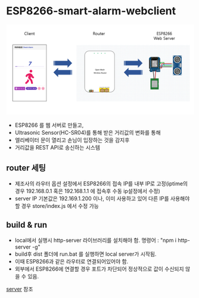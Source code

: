 # ESP8266-smart-alarm-webclient
![](https://github.com/siz0001/ESP8266-smart-alarm-webclient/blob/master/src/assets/schematics.png)
- ESP8266 를 웹 서버로 만들고, 
- Ultrasonic Sensor(HC-SR04)를 통해 받은 거리값의 변화를 통해 
- 엘리베이터 문이 열리고 손님이 입장하는 것을 감지후 
- 거리값을 REST API로 송신하는 시스템

## router 세팅
- 제조사의 라우터 옵션 설정에서 ESP8266의 접속 IP를 내부 IP로 고정(iptime의 경우 192.168.0.1 혹은 192.168.1.1 에 접속후 수동 ip설정에서 수정)
- server IP 기본값은 192.169.1.200 이나, 이미 사용하고 있어 다른 IP를 사용해야 할 경우  store/index.js 에서 수정 가능

## build & run
- local에서 실행시 http-server 라이브러리를 설치해야 함. 명령어 : "npm i http-server -g"
- build후 dist 폴더에 run.bat 를 실행하면 local server가 시작됨. 
- 이때 ESP8266과 같은 라우터로 연결되어있어야 함. 
- 외부에서 ESP8266에 연결할 경우 포트가 차단되어 정상적으로 값이 수신되지 않을 수 있음.


<a href="https://github.com/siz0001/ESP8266-smart-alarm-webserver">server</a>  참조
